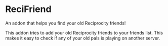 # ReciFriend

An addon that helps you find your old Reciprocity friends!

This addon tries to add your old Reciprocity friends to your friends list. 
This makes it easy to check if any of your old pals is playing on another server.
